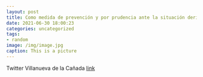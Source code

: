 ```yaml
---
layout: post
title: Como medida de prevención y por prudencia ante la situación derivada de la pandemia por la COVID19, se suspenden las fiestas en...
date: 2021-06-30 18:00:23
categories: uncategorized
tags:
- random
image: /img/image.jpg
caption: This is a picture
---
```

Twitter Villanueva de la Cañada [link](https://twitter.com/AytoVDLCanada/status/1410197805415665664)
